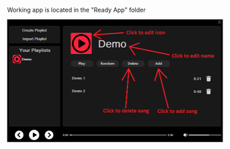 Working app is located in the "Ready App" folder


![alt text](https://github.com/michal-Q/Media-Player/blob/master/HowToUse.png?raw=true)
